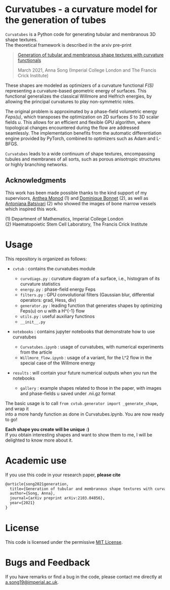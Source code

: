 # Curvatubes - a curvature model for the generation of tubes

``Curvatubes`` is a Python code for generating tubular and membranous 3D shape textures.\
The theoretical framework is described in the arxiv pre-print
> [Generation of tubular and membranous shape textures with curvature functionals](https://arxiv.org/abs/2103.04856)
> 
> March 2021, Anna Song (Imperial College London and The Francis Crick Institute)

These shapes are modeled as optimizers of a curvature functional *F(S)* representing
a curvature-based geometric energy of surfaces. This functional generalizes the
classical Willmore and Helfrich energies, by allowing the principal curvatures
to play non-symmetric roles.

The original problem is approximated by a phase-field volumetric energy *Feps(u)*, which transposes the optimization on 2D surfaces *S* to 3D scalar fields *u*. This allows for an efficient and
flexible GPU algorithm, where topological changes encountered during the flow
are addressed seamlessly. The implementation benefits from the automatic differentiation
engine provided by PyTorch, combined to optimizers such as Adam and L-BFGS.

``Curvatubes`` leads to a wide continuum of shape textures, encompassing tubules and 
membranes of all sorts, such as porous anisotropic structures or highly branching networks. 

## Acknowledgments

This work has been made possible thanks to the kind support of my supervisors,
[Anthea Monod](https://sites.google.com/view/antheamonod/home) (1) and [Dominique Bonnet](https://www.crick.ac.uk/research/find-a-researcher/dominique-bonnet) (2), as well as [Antoniana Batsivari](https://www.researchgate.net/profile/Antoniana-Batsivari) (2) who showed the images of bone marrow vessels which inspired this work.

(1) Department of Mathematics, Imperial College London \
(2) Haematopoietic Stem Cell Laboratory, The Francis Crick Institute

# Usage

This repository is organized as follows:

- `cvtub` : contains the curvatubes module
    - `curvdiags.py` : curvature diagram of a surface, i.e., histogram of its curvature statistics
    - `energy.py` : phase-field energy Feps
    - `filters.py` : GPU convolutional filters (Gaussian blur, differential operators: grad, Hess, div)
    - `generator.py` : leading function that generates shapes by optimizing Feps(u) on u with a H^{-1} flow
    - `utils.py` : useful auxiliary functinos
    - `__init__.py`
    
    
- `notebooks` : contains jupyter notebooks that demonstrate how to use curvatubes
    - `Curvatubes.ipynb` : usage of curvatubes, with numerical experiments from the article
    - `Willmore_flow.ipynb` : usage of a variant, for the L^2 flow in the special case of the Willmore energy
    
    
- `results` : will contain your future numerical outputs when you run the notebooks
    - `gallery` : example shapes related to those in the paper, with images and phase-fields u saved under .nii.gz format

The basic usage is to call ```from cvtub.generator import _generate_shape```, and wrap it\
into a more handy function as done in Curvatubes.ipynb. You are now ready to go!

**Each shape you create will be unique :)** \
If you obtain interesting shapes and want to show them to me, I will be delighted to know more about it.

# Academic use

If you use this code in your research paper, **please cite**


```tex
@article{song2021generation,
  title={Generation of tubular and membranous shape textures with curvature functionals},
  author={Song, Anna},
  journal={arXiv preprint arXiv:2103.04856},
  year={2021}
}
```

# License

This code is licensed under the permissive [MIT License](https://en.wikipedia.org/wiki/MIT_License).

# Bugs and Feedback

If you have remarks or find a bug in the code, please contact me directly at a.song19@imperial.ac.uk.

